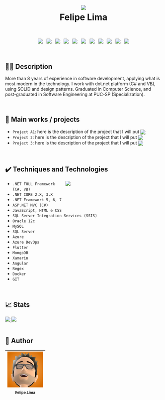 <h1 align="center">  <img src="https://user-images.githubusercontent.com/20684484/212375608-804dbd0c-9acf-4aa0-847f-a717c6cbf0a5.png" width="200" align="center">
<br>Felipe Lima
</h1>

<br>

<p align="center"> 
  <link rel="stylesheet" href="https://cdn.jsdelivr.net/gh/devicons/devicon@v2.14.0/devicon.min.css">

<img width="60" align="center" src="https://cdn.jsdelivr.net/gh/devicons/devicon/icons/csharp/csharp-original.svg">
&nbsp;&nbsp;<img width="60" align="center" src="https://cdn.jsdelivr.net/gh/devicons/devicon/icons/dotnetcore/dotnetcore-original.svg">
&nbsp;&nbsp;<img width="60" align="center" src="https://cdn.jsdelivr.net/gh/devicons/devicon/icons/angularjs/angularjs-plain.svg">
&nbsp;&nbsp;<img width="60" align="center" src="https://cdn.jsdelivr.net/gh/devicons/devicon/icons/git/git-original.svg">
&nbsp;&nbsp;<img width="60" align="center" src="https://cdn.jsdelivr.net/gh/devicons/devicon/icons/visualstudio/visualstudio-plain.svg">
&nbsp;&nbsp;<img width="60" align="center" src="https://cdn.jsdelivr.net/gh/devicons/devicon/icons/vscode/vscode-original.svg">
&nbsp;&nbsp;<img width="60" align="center" src="https://cdn.jsdelivr.net/gh/devicons/devicon/icons/docker/docker-original-wordmark.svg">
&nbsp;&nbsp;<img width="60" align="center" src="https://cdn.jsdelivr.net/gh/devicons/devicon/icons/azure/azure-original.svg">
&nbsp;&nbsp;<img width="60" align="center" src="https://cdn.jsdelivr.net/gh/devicons/devicon/icons/typescript/typescript-plain.svg">
&nbsp;&nbsp;<img width="60" align="center" src="https://cdn.jsdelivr.net/gh/devicons/devicon/icons/mongodb/mongodb-original.svg">
&nbsp;&nbsp;<img width="60" align="center" src="https://cdn.jsdelivr.net/gh/devicons/devicon/icons/microsoftsqlserver/microsoftsqlserver-plain.svg">
  

</p>
<br>

## 👨‍💻 Description

More than 8 years of experience in software development, applying what is most modern in the technology. I work with dot.net platform (C# and VB), using SOLID and design patterns. Graduated in Computer Science, and post-graduated in Software Engineering at PUC-SP (Specialization).

<br>

## 💼 Main works / projects

- `Project A1`: here is the description of the project that I will put <img src="https://img.shields.io/badge/STATUS-COMPLETE-blue" align="center" >
- `Project 2`: here is the description of the project that I will put <img src="https://img.shields.io/badge/STATUS-WORKING-green" align="center" >
- `Project 3`: here is the description of the project that I will put <img src="https://img.shields.io/badge/STATUS-STOPED-red" align="center" >

<br>


## ✔️ Techniques and Technologies

<img width="310"  align="right" src="https://user-images.githubusercontent.com/20684484/212372993-1548503f-2306-4e29-990f-2b8a31e33bc8.png">



- ``.NET FULL Framework (C#, VB)``
- ``.NET CORE 2.X, 3.X``
- ``.NET Framework 5, 6, 7``
- ``ASP.NET MVC (C#)``
- ``JavaScript, HTML e CSS``
- ``SQL Server Integration Services (SSIS)``
- ``Oracle 12c``
- ``MySQL``
- ``SQL Server``
- ``Azure``
- ``Azure DevOps``
- ``Flutter``
- ``MongoDB``
- ``Xamarin``
- ``Angular``
- ``Regex``
- ``Docker``
- ``GIT``



<!---
felip3fl/felip3fl is a ✨ special ✨ repository because its `README.md` (this file) appears on your GitHub profile.
You can click the Preview link to take a look at your changes.
--->

<br>

## 📈 Stats

<a href="https://github.com/felip3fl">
  <img height="180em" src="https://github-readme-stats-eight-theta.vercel.app/api?username=felip3fl&show_icons=true&include_all_commits=true&count_private=true"/>
  <img height="180em" src="https://github-readme-stats-eight-theta.vercel.app/api/top-langs/?username=felip3fl&layout=compact&langs_count=8"/>
</a>

<br>
<br>

## 📒 Author

| [<img src="https://github.com/felip3fl/felip3fl/blob/main/Material/Nick/nick1.jpg?raw=true" width=115><br><sub>Felipe Lima</sub>](https://github.com/felip3fl) | 
| :---: 



<br>
